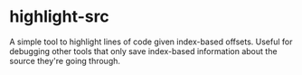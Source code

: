 # highlight-src

A simple tool to highlight lines of code given index-based offsets.
Useful for debugging other tools that only save index-based information
about the source they're going through.
